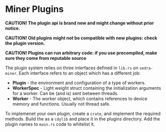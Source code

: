 # Miner Plugins

**CAUTION! The plugin api is brand new and might change without prior notice.** 

**CAUTION! Old plugins might not be compatible with new plugins: check the plugin version.** 

**CAUTION! Plugins can run arbitrary code: if you use precompiled, make sure they come from 
reputable source**

The plugin system relies on three interfaces defined in `lib.rs` on `sedra-miner`. 
Each interface refers to an object which has a different job:
  * **Plugin** - the environment and configuration of a type of workers.
  * **WorkerSpec** - Light weight struct containing the initialization arguments for a worker.
  Can be (and is) sent between threads.
  * **Worker** - The worker object, which contains references to device memory and functions. Usually not thread safe.

To implemenet your own plugin, create a `crate`, and implement the required methods. Build the as a `cdylib`
and place it in the plugins directory. Add the plugin names to `main.rs` code to whitelist it.
